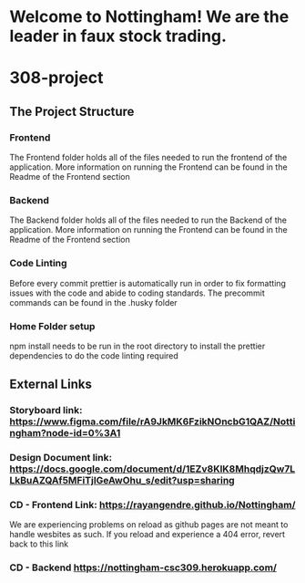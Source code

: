 # Welcome to Nottingham! We are the leader in faux stock trading.

# 308-project

## The Project Structure

### Frontend

The Frontend folder holds all of the files needed to run the frontend of the application. More information on running the Frontend can be found in the Readme of the Frontend section

### Backend

The Backend folder holds all of the files needed to run the Backend of the application. More information on running the Frontend can be found in the Readme of the Frontend section

### Code Linting

Before every commit prettier is automatically run in order to fix formatting issues with the code and abide to coding standards. The precommit commands can be found in the .husky folder

### Home Folder setup

npm install needs to be run in the root directory to install the prettier dependencies to do the code linting required

## External Links

### Storyboard link: https://www.figma.com/file/rA9JkMK6FzikNOncbG1QAZ/Nottingham?node-id=0%3A1

### Design Document link: https://docs.google.com/document/d/1EZv8KlK8MhqdjzQw7LLkBuAZQAf5MFiTjIGeAwOhu_s/edit?usp=sharing

### CD - Frontend Link: https://rayangendre.github.io/Nottingham/

We are experiencing problems on reload as github pages are not meant to handle wesbites as such. If you reload and experience a 404 error, revert back to this link

### CD - Backend https://nottingham-csc309.herokuapp.com/
